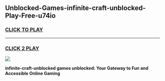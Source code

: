 
## Unblocked-Games-infinite-craft-unblocked-Play-Free-u74io
<h3>
<a href="https://premium76.site?title=infinite-craft-unblocked&ref=20M">CLICK TO PLAY</a></h3>
<hr>

<h3>
<a href="https://premium76.site?title=infinite-craft-unblocked&ref=20M">CLICK 2 PLAY</a>
  
</h3>

<a href="https://premium76.site?title=infinite-craft-unblocked&ref=19M"><img src="https://clearcache.store/games.png"></a>


**infinite-craft-unblocked games unblocked: Your Gateway to Fun and Accessible Online Gaming**

